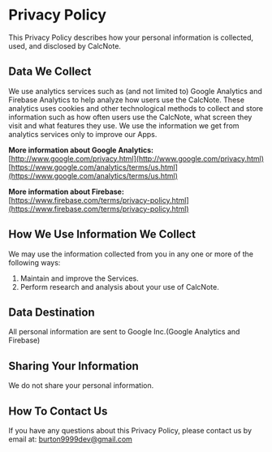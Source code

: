 # Privacy Policy
This Privacy Policy describes how your personal information is collected, used, and disclosed by CalcNote.

## Data We Collect
We use analytics services such as (and not limited to) Google Analytics and Firebase Analytics to help analyze how users use the CalcNote.
These analytics uses cookies and other technological methods to collect and store information such as how often users use the CalcNote, what screen they visit and what features they use.
We use the information we get from analytics services only to improve our Apps.

**More information about Google Analytics:**  
[http://www.google.com/privacy.html](http://www.google.com/privacy.html)  
[https://www.google.com/analytics/terms/us.html](https://www.google.com/analytics/terms/us.html)

**More information about Firebase:**  
[https://www.firebase.com/terms/privacy-policy.html](https://www.firebase.com/terms/privacy-policy.html)

## How We Use Information We Collect
We may use the information collected from you in any one or more of the following ways:

1. Maintain and improve the Services.
2. Perform research and analysis about your use of CalcNote.

## Data Destination
All personal information are sent to Google Inc.(Google Analytics and Firebase)

## Sharing Your Information
We do not share your personal information.

## How To Contact Us
If you have any questions about this Privacy Policy, please contact us by email at: burton9999dev@gmail.com



